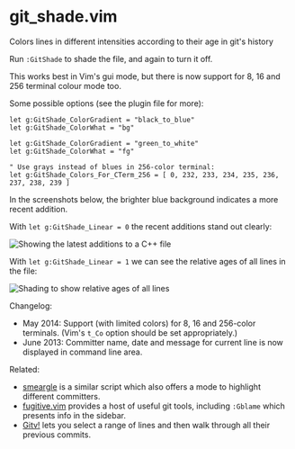 git_shade.vim
=============

Colors lines in different intensities according to their age in git's history

Run `:GitShade` to shade the file, and again to turn it off.

This works best in Vim's gui mode, but there is now support for 8, 16 and 256 terminal colour mode too.

Some possible options (see the plugin file for more):

    let g:GitShade_ColorGradient = "black_to_blue"
    let g:GitShade_ColorWhat = "bg"

    let g:GitShade_ColorGradient = "green_to_white"
    let g:GitShade_ColorWhat = "fg"

    " Use grays instead of blues in 256-color terminal:
    let g:GitShade_Colors_For_CTerm_256 = [ 0, 232, 233, 234, 235, 236, 237, 238, 239 ]

In the screenshots below, the brighter blue background indicates a more recent addition.

With `let g:GitShade_Linear = 0` the recent additions stand out clearly:

![Showing the latest additions to a C++ file](http://neuralyte.org/~joey/git_shade/git_shade/git_shade_non_linear_resized.png)

With `let g:GitShade_Linear = 1` we can see the relative ages of all lines in the file:

![Shading to show relative ages of all lines](http://neuralyte.org/~joey/git_shade/git_shade/git_shade_linear_resized.png)

Changelog:

- May 2014: Support (with limited colors) for 8, 16 and 256-color terminals.  (Vim's `t_Co` option should be set appropriately.)
- June 2013: Committer name, date and message for current line is now displayed in command line area.

Related:

- [smeargle](https://github.com/FriedSock/smeargle) is a similar script which also offers a mode to highlight different committers.
- [fugitive.vim](https://github.com/tpope/vim-fugitive) provides a host of useful git tools, including `:Gblame` which presents info in the sidebar.
- [Gitv!](https://github.com/gregsexton/gitv) lets you select a range of lines and then walk through all their previous commits.
